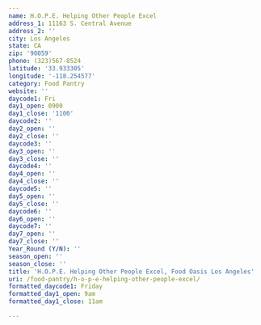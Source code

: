 ```yaml
---
name: H.O.P.E. Helping Other People Excel
address_1: 11163 S. Central Avenue
address_2: ''
city: Los Angeles
state: CA
zip: '90059'
phone: (323)567-8524
latitude: '33.933305'
longitude: '-118.254577'
category: Food Pantry
website: ''
daycode1: Fri
day1_open: 0900
day1_close: '1100'
daycode2: ''
day2_open: ''
day2_close: ''
daycode3: ''
day3_open: ''
day3_close: ''
daycode4: ''
day4_open: ''
day4_close: ''
daycode5: ''
day5_open: ''
day5_close: ''
daycode6: ''
day6_open: ''
daycode7: ''
day7_open: ''
day7_close: ''
Year_Round (Y/N): ''
season_open: ''
season_close: ''
title: 'H.O.P.E. Helping Other People Excel, Food Oasis Los Angeles'
uri: /food-pantry/h-o-p-e-helping-other-people-excel/
formatted_daycode1: Friday
formatted_day1_open: 9am
formatted_day1_close: 11am

---
```

